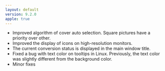 ```yaml
---
layout: default
version: 9.2.0
apple: true
---
```


* Improved algorithm of cover auto selection. Square pictures have a priority over other.
* Improved the display of icons on high-resolution monitors.
* The current conversion status is displayed in the main window title.
* Fixed a bug with text color on tooltips in Linux. Previously, the text color was slightly different from the background color.
* Minor fixes
